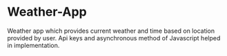 # Weather-App
Weather app which provides current weather and time based on location provided by user. Api keys and asynchronous method of Javascript helped in implementation.
